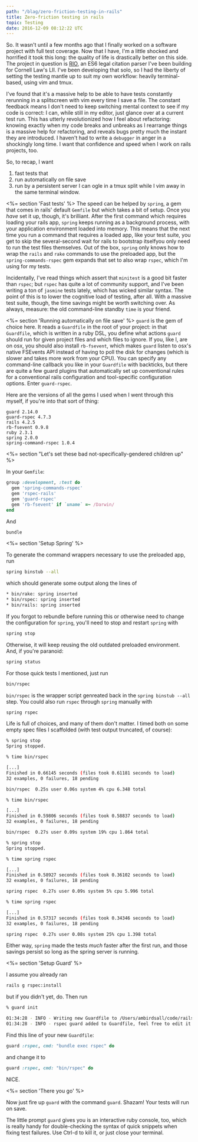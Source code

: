 ```yaml
---
path: "/blag/zero-friction-testing-in-rails"
title: Zero-friction testing in rails
topic: Testing
date: 2016-12-09 08:12:22 UTC
---
```


So. It wasn't until a few months ago that I finally worked on a software
project with full test coverage. Now that I have, I'm a little shocked and
horrified it took this long: the quality of life is drastically better on
this side. The project in question is [RIO](https://law.cornell.edu/rio), an
ES6 legal citation parser I've been building for Cornell Law's LII. I've been
developing that solo, so I had the liberty of setting the testing mantle up to
suit my own workflow: heavily terminal-based, using vim and tmux.

I've found that it's a massive help to be able to have tests constantly
rerunning in a splitscreen with vim every time I save a file. The constant
feedback means I don't need to keep switching mental context to see if my code
is correct: I can, while still in my editor, just glance over at a current test
run. This has utterly revolutionized how I feel about refactoring: knowing
exactly when my code breaks and unbreaks as I rearrange things is a massive
help for refactoring, and reveals bugs pretty much the instant they are
introduced. I haven't had to write a `debugger` in anger in a shockingly long
time. I want that confidence and speed when I work on rails projects, too.

So, to recap, I want

1. fast tests that
1. run automatically on file save
1. run by a persistent server I can ogle in a tmux split while I vim away in
the same terminal window.

<%= section 'Fast tests' %>
The speed can be helped by `spring`, a gem that comes in rails' default
`Gemfile` but which takes a bit of setup. Once you *have* set it up, though,
it's brilliant. After the first command which requires loading your rails app,
`spring` keeps running as a background process, with your application
environment loaded into memory. This means that the next time you run a command
that requires a loaded app, like your test suite, you get to skip the
several-second wait for rails to bootstrap itself­you only need to run
the test files themselves. Out of the box, `spring` only knows how to wrap the
`rails` and `rake` commands to use the preloaded app, but the
`spring-commands-rspec` gem expands that set to also wrap `rspec`, which I'm
using for my tests.

Incidentally, I've read things which assert that `minitest` is a good bit
faster than `rspec`; but `rspec` has quite a lot of community support, and I've
been writing a ton of `jasmine` tests lately, which has wicked similar syntax.
The point of this is to lower the cognitive load of testing, after all. With a
massive test suite, though, the time savings might be worth switching over. As
always, measure: the old command-line standby `time` is your friend.

<%= section 'Running automatically on file save' %>
`guard` is the gem of choice here. It reads a `Guardfile` in the root of your
project: in that `Guardfile`, which is written in a ruby DSL, you define what
actions `guard` should run for given project files and which files to ignore.
If you, like I, are on osx, you should also install `rb-fsevent`, which makes
`guard` listen to osx's native FSEvents API instead of having to poll the disk
for changes (which is slower and takes more work from your CPU). You can
specify any command-line callback you like in your `Guardfile` with backticks,
but there are quite a few guard plugins that automatically set up conventional
rules for a conventional rails configuration and tool-specific configuration
options. Enter `guard-rspec`.

Here are the versions of all the gems I used when I went through this myself,
if you're into that sort of thing:

```
guard 2.14.0
guard-rspec 4.7.3
rails 4.2.5
rb-fsevent 0.9.8
ruby 2.3.1
spring 2.0.0
spring-command-rspec 1.0.4
```

<%= section "Let's set these bad not-specifically-gendered children up" %>

In your `Gemfile`:

``` ruby
group :development, :test do
  gem 'spring-commands-rspec'
  gem 'rspec-rails'
  gem 'guard-rspec'
  gem 'rb-fsevent' if `uname` =~ /Darwin/
end
```

And

``` sh
bundle
```

<%= section 'Setup Spring' %>

To generate the command wrappers necessary to use the preloaded app, run

``` sh
spring binstub --all
```

which should generate some output along the lines of

``` sh
* bin/rake: spring inserted
* bin/rspec: spring inserted
* bin/rails: spring inserted
```

If you forgot to rebundle before running this or otherwise need to change the
configuration for `spring`, you'll need to stop and restart `spring` with

``` sh
spring stop
```

Otherwise, it will keep reusing the old outdated preloaded environment. And, if you're paranoid:

``` sh
spring status
```

For those quick tests I mentioned, just run

``` sh
bin/rspec
```

`bin/rspec` is the wrapper script genreated back in the `spring binstub --all`
step. You could also run `rspec` through `spring` manually with

``` sh
spring rspec
```

Life is full of choices, and many of them don't matter. I timed both on some
empty spec files I scaffolded (with test output truncated, of course):

``` sh
% spring stop
Spring stopped.

% time bin/rspec

[...]
Finished in 0.66145 seconds (files took 0.61181 seconds to load)
32 examples, 0 failures, 18 pending

bin/rspec  0.25s user 0.06s system 4% cpu 6.348 total

% time bin/rspec

[...]
Finished in 0.59806 seconds (files took 0.58837 seconds to load)
32 examples, 0 failures, 18 pending

bin/rspec  0.27s user 0.09s system 19% cpu 1.864 total

% spring stop
Spring stopped.

% time spring rspec

[...]
Finished in 0.58927 seconds (files took 0.36102 seconds to load)
32 examples, 0 failures, 18 pending

spring rspec  0.27s user 0.09s system 5% cpu 5.996 total

% time spring rspec

[...]
Finished in 0.57317 seconds (files took 0.34346 seconds to load)
32 examples, 0 failures, 18 pending

spring rspec  0.27s user 0.08s system 25% cpu 1.398 total
```

Either way, `spring` made the tests *much* faster after the first run, and
those savings persist so long as the spring server is running.

<%= section 'Setup Guard' %>

I assume you already ran

``` sh
rails g rspec:install
```

but if you didn't yet, do. Then run

``` sh
% guard init

01:34:28 - INFO - Writing new Guardfile to /Users/ambirdsall/code/rails/event_scheduler/Guardfile
01:34:28 - INFO - rspec guard added to Guardfile, feel free to edit it
```

Find this line of your new `Guardfile`:

``` ruby
guard :rspec, cmd: "bundle exec rspec" do
```

and change it to

``` ruby
guard :rspec, cmd: "bin/rspec" do
```

NICE.

<%= section 'There you go' %>

Now just fire up `guard` with the command `guard`. Shazam! Your tests will run on save.

The little prompt `guard` gives you is an interactive ruby console, too, which
is really handy for double-checking the syntax of quick snippets when fixing
test failures. Use Ctrl-d to kill it, or just close your terminal.
